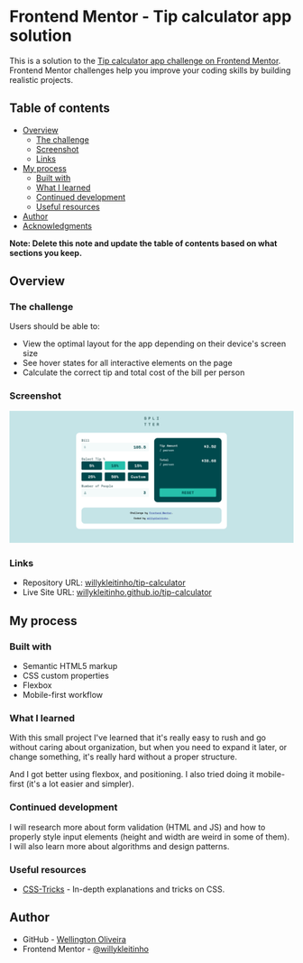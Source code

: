 # Frontend Mentor - Tip calculator app solution

This is a solution to the [Tip calculator app challenge on Frontend Mentor](https://www.frontendmentor.io/challenges/tip-calculator-app-ugJNGbJUX). Frontend Mentor challenges help you improve your coding skills by building realistic projects.

## Table of contents

- [Overview](#overview)
  - [The challenge](#the-challenge)
  - [Screenshot](#screenshot)
  - [Links](#links)
- [My process](#my-process)
  - [Built with](#built-with)
  - [What I learned](#what-i-learned)
  - [Continued development](#continued-development)
  - [Useful resources](#useful-resources)
- [Author](#author)
- [Acknowledgments](#acknowledgments)

**Note: Delete this note and update the table of contents based on what sections you keep.**

## Overview

### The challenge

Users should be able to:

- View the optimal layout for the app depending on their device's screen size
- See hover states for all interactive elements on the page
- Calculate the correct tip and total cost of the bill per person

### Screenshot

![](./screenshot.png)


### Links

- Repository URL: [willykleitinho/tip-calculator](https://github.com/willykleitinho/tip-calculator)
- Live Site URL: [willykleitinho.github.io/tip-calculator](https://willykleitinho.github.io/tip-calculator/)

## My process

### Built with

- Semantic HTML5 markup
- CSS custom properties
- Flexbox
- Mobile-first workflow


### What I learned

With this small project I've learned that it's really easy to rush and go without caring about organization, but when you need to expand it later, or change something, it's really hard without a proper structure.

And I got better using flexbox, and positioning. I also tried doing it mobile-first (it's a lot easier and simpler).


### Continued development

I will research more about form validation (HTML and JS) and how to properly style input elements (height and width are weird in some of them). I will also learn more about algorithms and design patterns.


### Useful resources

- [CSS-Tricks](https://css-tricks.com/) - In-depth explanations and tricks on CSS.


## Author

- GitHub - [Wellington Oliveira](https://github.com/willykleitinho/tip-calculator)
- Frontend Mentor - [@willykleitinho](https://www.frontendmentor.io/profile/willykleitinho)
